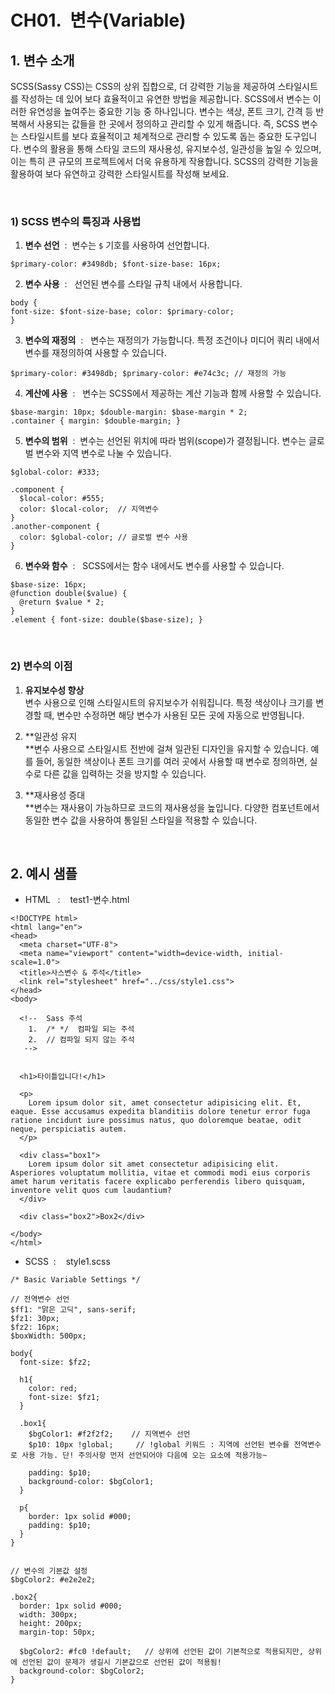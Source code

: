 # CH01.  변수(Variable)

  

  

## 1\. 변수 소개

SCSS(Sassy CSS)는 CSS의 상위 집합으로, 더 강력한 기능을 제공하여 스타일시트를 작성하는 데 있어 보다 효율적이고 유연한 방법을 제공합니다. SCSS에서 변수는 이러한 유연성을 높여주는 중요한 기능 중 하나입니다. 변수는 색상, 폰트 크기, 간격 등 반복해서 사용되는 값들을 한 곳에서 정의하고 관리할 수 있게 해줍니다. 즉, SCSS 변수는 스타일시트를 보다 효율적이고 체계적으로 관리할 수 있도록 돕는 중요한 도구입니다. 변수의 활용을 통해 스타일 코드의 재사용성, 유지보수성, 일관성을 높일 수 있으며, 이는 특히 큰 규모의 프로젝트에서 더욱 유용하게 작용합니다. SCSS의 강력한 기능을 활용하여 보다 유연하고 강력한 스타일시트를 작성해 보세요.

  
<br>
  

### 1) SCSS 변수의 특징과 사용법

  

1. **변수 선언**  :  변수는 `$` 기호를 사용하여 선언합니다.

```
$primary-color: #3498db; $font-size-base: 16px;
```

  

2. **변수 사용**  :   선언된 변수를 스타일 규칙 내에서 사용합니다.

```
body { 
font-size: $font-size-base; color: $primary-color; 
}
```

  

3. **변수의 재정의**  :   변수는 재정의가 가능합니다. 특정 조건이나 미디어 쿼리 내에서 변수를 재정의하여 사용할 수 있습니다.

```
$primary-color: #3498db; $primary-color: #e74c3c; // 재정의 가능
```

  

4. **계산에 사용**  :   변수는 SCSS에서 제공하는 계산 기능과 함께 사용할 수 있습니다.

```
$base-margin: 10px; $double-margin: $base-margin * 2; 
.container { margin: $double-margin; }
```

  

5. **변수의 범위**  :  변수는 선언된 위치에 따라 범위(scope)가 결정됩니다. 변수는 글로벌 변수와 지역 변수로 나눌 수 있습니다.

```
$global-color: #333; 

.component { 
  $local-color: #555; 
  color: $local-color;  // 지역변수
} 
.another-component { 
  color: $global-color; // 글로벌 변수 사용 
}
```

  

6. **변수와 함수**  :   SCSS에서는 함수 내에서도 변수를 사용할 수 있습니다.

```
$base-size: 16px; 
@function double($value) { 
  @return $value * 2; 
} 
.element { font-size: double($base-size); }
```

<br>  

### 2) 변수의 이점

  

1. **유지보수성 향상**  
변수 사용으로 인해 스타일시트의 유지보수가 쉬워집니다. 특정 색상이나 크기를 변경할 때, 변수만 수정하면 해당 변수가 사용된 모든 곳에 자동으로 반영됩니다.  
  
2. **일관성 유지  
**변수 사용으로 스타일시트 전반에 걸쳐 일관된 디자인을 유지할 수 있습니다. 예를 들어, 동일한 색상이나 폰트 크기를 여러 곳에서 사용할 때 변수로 정의하면, 실수로 다른 값을 입력하는 것을 방지할 수 있습니다.  
  
3. **재사용성 증대  
**변수는 재사용이 가능하므로 코드의 재사용성을 높입니다. 다양한 컴포넌트에서 동일한 변수 값을 사용하여 통일된 스타일을 적용할 수 있습니다.

<br>

## 2\. 예시 샘플

  

- HTML   :    test1-변수.html

```
<!DOCTYPE html>
<html lang="en">
<head>
  <meta charset="UTF-8">
  <meta name="viewport" content="width=device-width, initial-scale=1.0">
  <title>사스변수 & 주석</title>
  <link rel="stylesheet" href="../css/style1.css">
</head>
<body>
  
  <!--  Sass 주석
    1.  /* */  컴파일 되는 주석
    2.  // 컴파일 되지 않는 주석
   --> 

 
  <h1>타이틀입니다!</h1>
 
  <p>
    Lorem ipsum dolor sit, amet consectetur adipisicing elit. Et, eaque. Esse accusamus expedita blanditiis dolore tenetur error fuga ratione incidunt iure possimus natus, quo doloremque beatae, odit neque, perspiciatis autem.
  </p>

  <div class="box1">
    Lorem ipsum dolor sit amet consectetur adipisicing elit. Asperiores voluptatum mollitia, vitae et commodi modi eius corporis amet harum veritatis facere explicabo perferendis libero quisquam, inventore velit quos cum laudantium?
  </div>

  <div class="box2">Box2</div>

</body>
</html>
```

  

- SCSS  :    style1.scss

```
/* Basic Variable Settings */

// 전역변수 선언
$ff1: "맑은 고딕", sans-serif;
$fz1: 30px;
$fz2: 16px;
$boxWidth: 500px;

body{
  font-size: $fz2;

  h1{
    color: red;
    font-size: $fz1;
  }  

  .box1{
    $bgColor1: #f2f2f2;    // 지역변수 선언
    $p10: 10px !global;     // !global 키워드 : 지역에 선언된 변수를 전역변수로 사용 가능. 단! 주의사항 먼저 선언되어야 다음에 오는 요소에 적용가능~

    padding: $p10;
    background-color: $bgColor1;
  }

  p{
    border: 1px solid #000;
    padding: $p10; 
  }   
}


// 변수의 기본값 설정
$bgColor2: #e2e2e2;

.box2{
  border: 1px solid #000;
  width: 300px;
  height: 200px;
  margin-top: 50px;

  $bgColor2: #fc0 !default;   // 상위에 선언된 값이 기본적으로 적용되지만, 상위에 선언된 값이 문제가 생길시 기본값으로 선언된 값이 적용됨!
  background-color: $bgColor2;
}
```